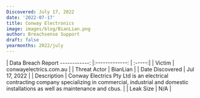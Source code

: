 ```yaml
---
Discovered: July 17, 2022
date: '2022-07-17'
title: Conway Electronics
image: images/blog/BianLian.png
author: Breachsense Support
draft: false
yearmonths: 2022/july
---
```



| Data Breach Report
------------:     |:-------------:    | :-----:|
| Victim      | conwayelectrics.com.au      | 
| Threat Actor      |  BianLian     | 
| Date Discovered      | Jul 17, 2022      | 
| Description      | Conway Electrics Pty Ltd is an electrical contracting company specializing in commercial, industrial and domestic installations as well as maintenance and cbus.      | 
| Leak Size      | N/A      | 

